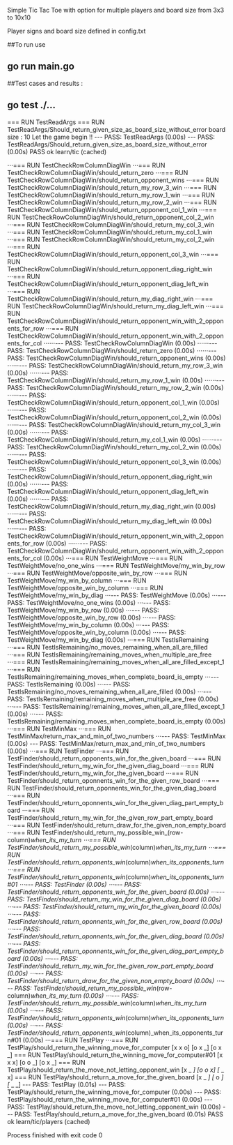 Simple Tic Tac Toe with option for multiple players and board size from 3x3 to 10x10

Player signs and board size defined in config.txt

##To run use
## go run main.go

##Test cases and results :
## go test ./...



=== RUN   TestReadArgs
=== RUN   TestReadArgs/Should_return_given_size_as_board_size_without_error
board size : 10
Let the game begin !!
--- PASS: TestReadArgs (0.00s)
    --- PASS: TestReadArgs/Should_return_given_size_as_board_size_without_error (0.00s)
PASS
ok  	learn/tic	(cached)



⋅⋅⋅=== RUN   TestCheckRowColumnDiagWin
⋅⋅⋅=== RUN   TestCheckRowColumnDiagWin/should_return_zero
⋅⋅⋅=== RUN   TestCheckRowColumnDiagWin/should_return_opponent_wins
⋅⋅⋅=== RUN   TestCheckRowColumnDiagWin/should_return_my_row_3_win
⋅⋅⋅=== RUN   TestCheckRowColumnDiagWin/should_return_my_row_1_win
⋅⋅⋅=== RUN   TestCheckRowColumnDiagWin/should_return_my_row_2_win
⋅⋅⋅=== RUN   TestCheckRowColumnDiagWin/should_return_opponent_col_1_win
⋅⋅⋅=== RUN   TestCheckRowColumnDiagWin/should_return_opponent_col_2_win
⋅⋅⋅=== RUN   TestCheckRowColumnDiagWin/should_return_my_col_3_win
⋅⋅⋅=== RUN   TestCheckRowColumnDiagWin/should_return_my_col_1_win
⋅⋅⋅=== RUN   TestCheckRowColumnDiagWin/should_return_my_col_2_win
⋅⋅⋅=== RUN   TestCheckRowColumnDiagWin/should_return_opponent_col_3_win
⋅⋅⋅=== RUN   TestCheckRowColumnDiagWin/should_return_opponent_diag_right_win
⋅⋅⋅=== RUN   TestCheckRowColumnDiagWin/should_return_opponent_diag_left_win
⋅⋅⋅=== RUN   TestCheckRowColumnDiagWin/should_return_my_diag_right_win
⋅⋅⋅=== RUN   TestCheckRowColumnDiagWin/should_return_my_diag_left_win
⋅⋅⋅=== RUN   TestCheckRowColumnDiagWin/should_return_opponent_win_with_2_opponents_for_row
⋅⋅⋅=== RUN   TestCheckRowColumnDiagWin/should_return_opponent_win_with_2_opponents_for_col
⋅⋅⋅⋅⋅⋅--- PASS: TestCheckRowColumnDiagWin (0.00s)
    ⋅⋅⋅⋅⋅⋅--- PASS: TestCheckRowColumnDiagWin/should_return_zero (0.00s)
    ⋅⋅⋅⋅⋅⋅--- PASS: TestCheckRowColumnDiagWin/should_return_opponent_wins (0.00s)
    ⋅⋅⋅⋅⋅⋅--- PASS: TestCheckRowColumnDiagWin/should_return_my_row_3_win (0.00s)
    ⋅⋅⋅⋅⋅⋅--- PASS: TestCheckRowColumnDiagWin/should_return_my_row_1_win (0.00s)
    ⋅⋅⋅⋅⋅⋅--- PASS: TestCheckRowColumnDiagWin/should_return_my_row_2_win (0.00s)
    ⋅⋅⋅⋅⋅⋅--- PASS: TestCheckRowColumnDiagWin/should_return_opponent_col_1_win (0.00s)
    ⋅⋅⋅⋅⋅⋅--- PASS: TestCheckRowColumnDiagWin/should_return_opponent_col_2_win (0.00s)
    ⋅⋅⋅⋅⋅⋅--- PASS: TestCheckRowColumnDiagWin/should_return_my_col_3_win (0.00s)
    ⋅⋅⋅⋅⋅⋅--- PASS: TestCheckRowColumnDiagWin/should_return_my_col_1_win (0.00s)
    ⋅⋅⋅⋅⋅⋅--- PASS: TestCheckRowColumnDiagWin/should_return_my_col_2_win (0.00s)
    ⋅⋅⋅⋅⋅⋅--- PASS: TestCheckRowColumnDiagWin/should_return_opponent_col_3_win (0.00s)
    ⋅⋅⋅⋅⋅⋅--- PASS: TestCheckRowColumnDiagWin/should_return_opponent_diag_right_win (0.00s)
    ⋅⋅⋅⋅⋅⋅--- PASS: TestCheckRowColumnDiagWin/should_return_opponent_diag_left_win (0.00s)
    ⋅⋅⋅⋅⋅⋅--- PASS: TestCheckRowColumnDiagWin/should_return_my_diag_right_win (0.00s)
    ⋅⋅⋅⋅⋅⋅--- PASS: TestCheckRowColumnDiagWin/should_return_my_diag_left_win (0.00s)
    ⋅⋅⋅⋅⋅⋅--- PASS: TestCheckRowColumnDiagWin/should_return_opponent_win_with_2_opponents_for_row (0.00s)
    ⋅⋅⋅⋅⋅⋅--- PASS: TestCheckRowColumnDiagWin/should_return_opponent_win_with_2_opponents_for_col (0.00s)
⋅⋅⋅=== RUN   TestWeightMove
⋅⋅⋅=== RUN   TestWeightMove/no_one_wins
⋅⋅⋅=== RUN   TestWeightMove/my_win_by_row
⋅⋅⋅=== RUN   TestWeightMove/opposite_win_by_row
⋅⋅⋅=== RUN   TestWeightMove/my_win_by_column
⋅⋅⋅=== RUN   TestWeightMove/opposite_win_by_column
⋅⋅⋅=== RUN   TestWeightMove/my_win_by_diag
⋅⋅⋅--- PASS: TestWeightMove (0.00s)
    ⋅⋅⋅--- PASS: TestWeightMove/no_one_wins (0.00s)
    ⋅⋅⋅--- PASS: TestWeightMove/my_win_by_row (0.00s)
    ⋅⋅⋅--- PASS: TestWeightMove/opposite_win_by_row (0.00s)
    ⋅⋅⋅--- PASS: TestWeightMove/my_win_by_column (0.00s)
    ⋅⋅⋅--- PASS: TestWeightMove/opposite_win_by_column (0.00s)
    ⋅⋅⋅--- PASS: TestWeightMove/my_win_by_diag (0.00s)
⋅⋅⋅=== RUN   TestIsRemaining
⋅⋅⋅=== RUN   TestIsRemaining/no_moves_remaining_when_all_are_filled
⋅⋅⋅=== RUN   TestIsRemaining/remaining_moves_when_multiple_are_free
⋅⋅⋅=== RUN   TestIsRemaining/remaining_moves_when_all_are_filled_except_1
⋅⋅⋅=== RUN   TestIsRemaining/remaining_moves_when_complete_board_is_empty
⋅⋅⋅--- PASS: TestIsRemaining (0.00s)
    ⋅⋅⋅--- PASS: TestIsRemaining/no_moves_remaining_when_all_are_filled (0.00s)
    ⋅⋅⋅--- PASS: TestIsRemaining/remaining_moves_when_multiple_are_free (0.00s)
    ⋅⋅⋅--- PASS: TestIsRemaining/remaining_moves_when_all_are_filled_except_1 (0.00s)
    ⋅⋅⋅--- PASS: TestIsRemaining/remaining_moves_when_complete_board_is_empty (0.00s)
⋅⋅⋅=== RUN   TestMinMax
⋅⋅⋅=== RUN   TestMinMax/return_max_and_min_of_two_numbers
⋅⋅⋅--- PASS: TestMinMax (0.00s)
    --- PASS: TestMinMax/return_max_and_min_of_two_numbers (0.00s)
⋅⋅⋅=== RUN   TestFinder
⋅⋅⋅=== RUN   TestFinder/should_return_opponents_win_for_the_given_board
⋅⋅⋅=== RUN   TestFinder/should_return_my_win_for_the_given_diag_board
⋅⋅⋅=== RUN   TestFinder/should_return_my_win_for_the_given_board
⋅⋅⋅=== RUN   TestFinder/should_return_oponnents_win_for_the_given_row_board
⋅⋅⋅=== RUN   TestFinder/should_return_oponnents_win_for_the_given_diag_board
⋅⋅⋅=== RUN   TestFinder/should_return_oponnents_win_for_the_given_diag_part_empty_board
⋅⋅⋅=== RUN   TestFinder/should_return_my_win_for_the_given_row_part_empty_board
⋅⋅⋅=== RUN   TestFinder/should_return_draw_for_the_given_non_empty_board
⋅⋅⋅=== RUN   TestFinder/should_return_my_possible_win_(row-column)_when_its_my_turn
⋅⋅⋅=== RUN   TestFinder/should_return_my_possible_win_(column)_when_its_my_turn
⋅⋅⋅=== RUN   TestFinder/should_return_opponents_win_(column)_when_its_opponents_turn
⋅⋅⋅=== RUN   TestFinder/should_return_opponents_win_(column)_when_its_opponents_turn#01
⋅⋅⋅--- PASS: TestFinder (0.00s)
    ⋅⋅⋅--- PASS: TestFinder/should_return_opponents_win_for_the_given_board (0.00s)
    ⋅⋅⋅--- PASS: TestFinder/should_return_my_win_for_the_given_diag_board (0.00s)
    ⋅⋅⋅--- PASS: TestFinder/should_return_my_win_for_the_given_board (0.00s)
    ⋅⋅⋅--- PASS: TestFinder/should_return_oponnents_win_for_the_given_row_board (0.00s)
    ⋅⋅⋅--- PASS: TestFinder/should_return_oponnents_win_for_the_given_diag_board (0.00s)
    ⋅⋅⋅--- PASS: TestFinder/should_return_oponnents_win_for_the_given_diag_part_empty_board (0.00s)
    ⋅⋅⋅--- PASS: TestFinder/should_return_my_win_for_the_given_row_part_empty_board (0.00s)
    ⋅⋅⋅--- PASS: TestFinder/should_return_draw_for_the_given_non_empty_board (0.00s)
    ⋅⋅⋅--- PASS: TestFinder/should_return_my_possible_win_(row-column)_when_its_my_turn (0.00s)
    ⋅⋅⋅--- PASS: TestFinder/should_return_my_possible_win_(column)_when_its_my_turn (0.00s)
    ⋅⋅⋅--- PASS: TestFinder/should_return_opponents_win_(column)_when_its_opponents_turn (0.00s)
    ⋅⋅⋅--- PASS: TestFinder/should_return_opponents_win_(column)_when_its_opponents_turn#01 (0.00s)
⋅⋅⋅=== RUN   TestPlay
⋅⋅⋅=== RUN   TestPlay/should_return_the_winning_move_for_computer
[x x o]
[o x _]
[o x _]
=== RUN   TestPlay/should_return_the_winning_move_for_computer#01
[x x x]
[o o _]
[o x _]
=== RUN   TestPlay/should_return_the_move_not_letting_opponent_win
[x _ _]
[o o x]
[_ _ x]
=== RUN   TestPlay/should_return_a_move_for_the_given_board
[x _ _]
[_ o _]
[_ _ _]
--- PASS: TestPlay (0.01s)
    --- PASS: TestPlay/should_return_the_winning_move_for_computer (0.00s)
    --- PASS: TestPlay/should_return_the_winning_move_for_computer#01 (0.00s)
    --- PASS: TestPlay/should_return_the_move_not_letting_opponent_win (0.00s)
    --- PASS: TestPlay/should_return_a_move_for_the_given_board (0.01s)
PASS
ok  	learn/tic/players	(cached)

Process finished with exit code 0
